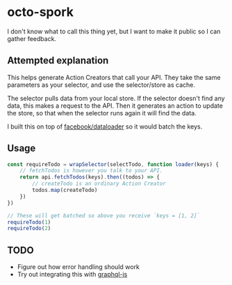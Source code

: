 octo-spork
==========

I don't know what to call this thing yet, but I want to make it public so I can gather feedback.


Attempted explanation
---------------------

This helps generate Action Creators that call your API. They take the same parameters as your selector, and use the selector/store as cache.

The selector pulls data from your local store. If the selector doesn't find any data, this makes a request to the API. Then it generates an action to update the store, so that when the selector runs again it will find the data.

I built this on top of [facebook/dataloader](https://github.com/facebook/dataloader) so it would batch the keys.

Usage
-----

```js
const requireTodo = wrapSelector(selectTodo, function loader(keys) {
    // fetchTodos is however you talk to your API.
    return api.fetchTodos(keys).then((todos) => {
        // createTodo is an ordinary Action Creator
        todos.map(createTodo)
    })
})

// These will get batched so above you receive `keys = [1, 2]`
requireTodo(1)
requireTodo(2)
```

TODO
----

* Figure out how error handling should work
* Try out integrating this with [graphql-js](https://github.com/graphql/graphql-js)
